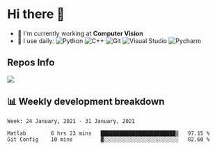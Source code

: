 # Hi there 👋

<!--
**Weijun-Lin/Weijun-Lin** is a ✨ _special_ ✨ repository because its `README.md` (this file) appears on your GitHub profile.

Here are some ideas to get you started:

- 🔭 I’m currently working on ...
- 🌱 I’m currently learning ...
- 👯 I’m looking to collaborate on ...
- 🤔 I’m looking for help with ...
- 💬 Ask me about ...
- 📫 How to reach me: ...
- 😄 Pronouns: ...
- ⚡ Fun fact: ...
-->

- 🏢 I'm currently working at **Computer Vision**
- 🚀 I use daily:
  ![Python](https://img.shields.io/badge/-Python-8fcfd1?style=plastic&logo=Python)
  ![C++](https://img.shields.io/badge/-Cpp-gray?style=plastic&logo=C%2B%2B)
  ![Git](https://img.shields.io/badge/-Git-black?style=plastic&logo=git)
  ![Visual Studio](https://img.shields.io/badge/-Visual%20Studio-bb89f3?style=plastic&logo=visual-studio)
  ![Pycharm](https://img.shields.io/badge/-Pycharm-2adc93?style=plastic&logo=pycharm)

## Repos Info
![](https://github-readme-stats.vercel.app/api?username=Weijun-Lin)

## 📊 Weekly development breakdown

<!--START_SECTION:waka-->
```text
Week: 24 January, 2021 - 31 January, 2021

Matlab        6 hrs 23 mins   ████████████████████████▒   97.15 % 
Git Config    10 mins         ▓░░░░░░░░░░░░░░░░░░░░░░░░   02.60 % 
```
<!--END_SECTION:waka-->
